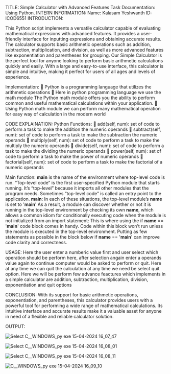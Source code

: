 TITLE: Simple Calculator with Advanced Features
Task Documentation: Using Python.
INTERN INFORMATION: 
Name: Kalasam Yeshwanth
ID: ICOD6551
INTRODUCTION:

This Python script implements a versatile calculator capable of evaluating mathematical expressions with advanced features. It provides a user-friendly interface for inputting expressions and obtaining accurate results. The calculator supports basic arithmetic operations such as addition, subtraction, multiplication, and division, as well as more advanced features like exponentiation and parentheses for grouping.
Our Simple Calculator is the perfect tool for anyone looking to perform basic arithmetic calculations quickly and easily. With a large and easy-to-use interface, this calculator is simple and intuitive, making it perfect for users of all ages and levels of experience.

Implementation:
	Python is a programming language that utilizes the arithmetic operations 
	Here in python programming language we use the math module The Python math module offers you the ability to perform common and useful mathematical calculations within your application.
	Using Python math module we can perform many mathematical operation for easy way of calculation in the modern world

CODE EXPLAINATION:
Python Functions:
	add(self, num): set of code to perform a task to make the addition the numeric operands
	subtract(self, num): set of code to perform a task to make the subtraction the numeric operands
	multiply(self, num): set of code to perform a task to make the multiply the numeric operands
	divide(self, num): set of code to perform a task to make the dividing the numeric operands
	power(self, num): set of code to perform a task to make the power of numeric operands
	factorial(self, num): set of code to perform a task to make the factorial of a numeric operands

Main function:
__main__ is the name of the environment where top-level code is run. “Top-level code” is the first user-specified Python module that starts running. It’s “top-level” because it imports all other modules that the program needs. Sometimes “top-level code” is called an entry point to the application.
__main__:
In each of these situations, the top-level module’s __name__ is set to '__main__'
As a result, a module can discover whether or not it is running in the top-level environment by checking its own __name__, which allows a common idiom for conditionally executing code when the module is not initialized from an import statement:
This is where using the if __name__ == '__main__' code block comes in handy. Code within this block won’t run unless the module is executed in the top-level environment.
Putting as few statements as possible in the block below if __name__ == '__main__' can improve code clarity and correctness.

USAGE:
Here the user enter a numberic value first and user select which operation should be perform here, after selection angain enter a operands value again to continue computer would be asked to perform or quit.  Here at any time we can quit the calculation at any time we need be select quit option.
Here we will be perform few advance feactures which implements in a simple calculator are addition, subtraction, multiplication, division, exponentiation and quit options 


CONCLUSION:
With its support for basic arithmetic operations, exponentiation, and parentheses, this calculator provides users with a powerful tool for performing a wide range of mathematical calculations. Its intuitive interface and accurate results make it a valuable asset for anyone in need of a flexible and reliable calculator solution.

OUTPUT:

![Select C__WINDOWS_py exe 15-04-2024 16_07_47](https://github.com/kalasamyeswanth/sample-calculator-with-advance-features-/assets/79371940/0b0dc364-1032-43a5-a0c4-200d1b7de5e2)

![Select C__WINDOWS_py exe 15-04-2024 16_08_01](https://github.com/kalasamyeswanth/sample-calculator-with-advance-features-/assets/79371940/fa0c4082-8b45-455d-8807-a303fcbafbdf)

![Select C__WINDOWS_py exe 15-04-2024 16_08_11](https://github.com/kalasamyeswanth/sample-calculator-with-advance-features-/assets/79371940/e44ae371-2974-4190-84a0-123ec7001c78)

![C__WINDOWS_py exe 15-04-2024 16_09_10](https://github.com/kalasamyeswanth/sample-calculator-with-advance-features-/assets/79371940/c6a36e9d-4dec-47da-8d78-524eaecd2aab)
